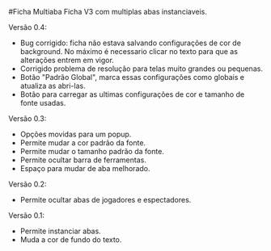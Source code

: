 #Ficha Multiaba
Ficha V3 com multiplas abas instanciaveis. 

Versão 0.4:
* Bug corrigido: ficha não estava salvando configurações de cor de background. No máximo é necessario clicar no texto para que as alterações entrem em vigor. 
* Corrigido problema de resolução para telas muito grandes ou pequenas. 
* Botão "Padrão Global", marca essas configurações como globais e atualiza as abri-las. 
* Botão para carregar as ultimas configurações de cor e tamanho de fonte usadas. 

Versão 0.3: 
* Opções movidas para um popup.
* Permite mudar a cor padrão da fonte. 
* Permite mudar o tamanho padrão da fonte. 
* Permite ocultar barra de ferramentas. 
* Espaço para mudar de aba melhorado.

Versão 0.2:
* Permite ocultar abas de jogadores e espectadores.

Versão 0.1:
* Permite instanciar abas. 
* Muda a cor de fundo do texto. 